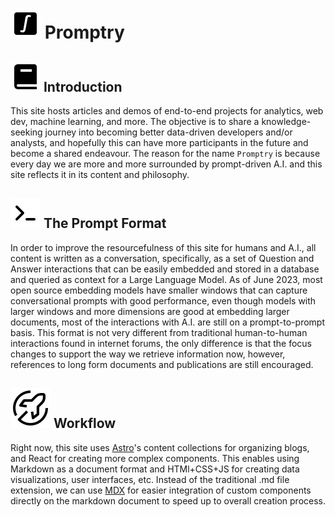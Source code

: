 # <img src="./src/icons/datamodel.svg"> Promptry

## <img src="./src/icons/book.svg"> Introduction

This site hosts articles and demos of end-to-end projects for analytics, web dev, machine learning, and more. The objective is to share a knowledge-seeking journey into becoming better data-driven developers and/or analysts, and hopefully this can have more participants in the future and become a shared endeavour. The reason for the name `Promptry` is because every day we are more and more surrounded by prompt-driven A.I. and this site reflects it in its content and philosophy.

## <img src="./src/icons/prompt2.svg"> The Prompt Format

In order to improve the resourcefulness of this site for humans and A.I., all content is written as a conversation, specifically, as a set of Question and Answer interactions that can be easily embedded and stored in a database and queried as context for a Large Language Model. As of June 2023, most open source embedding models have smaller windows that can capture conversational prompts with good performance, even though models with larger windows and more dimensions are good at embedding larger documents, most of the interactions with A.I. are still on a prompt-to-prompt basis. This format is not very different from traditional human-to-human interactions found in internet forums, the only difference is that the focus changes to support the way we retrieve information now, however, references to long form documents and publications are still encouraged.

## <img src="./src/icons/rocket.svg"> Workflow

Right now, this site uses [Astro](https://astro.build/)'s content collections for organizing blogs, and React for creating more complex components. This enables using Markdown as a document format and HTMl+CSS+JS for creating data visualizations, user interfaces, etc. Instead of the traditional .md file extension, we can use [MDX](https://mdxjs.com/) for easier integration of custom components directly on the markdown document to speed up to overall creation process.